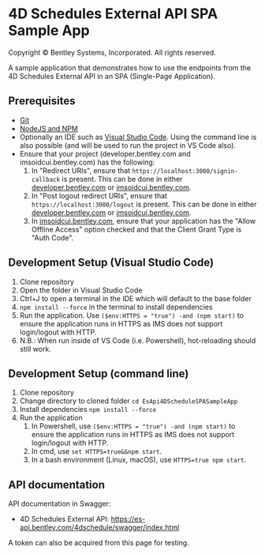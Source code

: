# 4D Schedules External API SPA Sample App

Copyright © Bentley Systems, Incorporated. All rights reserved.

A sample application that demonstrates how to use the endpoints from the 4D Schedules External API in an SPA (Single-Page Application).

## Prerequisites

* [Git](https://git.scm.com/)
* [NodeJS and NPM](https://nodejs.org/en/download)
* Optionally an IDE such as [Visual Studio Code](https://code.visualstudio.com/). Using the command line is also possible (and will be used to run the project in VS Code also).
* Ensure that your project (developer.bentley.com and imsoidcui.bentley.com) has the following:
    1. In "Redirect URIs", ensure that `https://localhost:3000/signin-callback` is present. This can be done in either [developer.bentley.com](https://developer.bentley.com) or [imsoidcui.bentley.com](https://imsoidcui.bentley.com).
    2. In "Post logout redirect URIs", ensure that `https://localhost:3000/logout` is present. This can be done in either [developer.bentley.com](https://developer.bentley.com) or [imsoidcui.bentley.com](https://imsoidcui.bentley.com).
    3. In [imsoidcui.bentley.com](https://imsoidcui.bentley.com), ensure that your application has the "Allow Offline Access" option checked and that the Client Grant Type is "Auth Code".

## Development Setup (Visual Studio Code)

1. Clone repository
2. Open the folder in Visual Studio Code
3. Ctrl+J to open a terminal in the IDE which will default to the base folder
4. `npm install --force` in the terminal to install dependencies
5. Run the application. Use `($env:HTTPS = "true") -and (npm start)` to ensure the application runs in HTTPS as IMS does not support login/logout with HTTP.
6. N.B.: When run inside of VS Code (i.e. Powershell), hot-reloading should still work.

## Development Setup (command line)

1. Clone repository
2. Change directory to cloned folder `cd EsApi4DScheduleSPASampleApp`
3. Install dependencies `npm install --force`
5. Run the application
    1. In Powershell, use `($env:HTTPS = "true") -and (npm start)` to ensure the application runs in HTTPS as IMS does not support login/logout with HTTP.
    2. In cmd, use `set HTTPS=true&&npm start`.
    3. In a bash environment (Linux, macOS), use `HTTPS=true npm start`.

## API documentation

API documentation in Swagger:
* 4D Schedules External API: https://es-api.bentley.com/4dschedule/swagger/index.html

A token can also be acquired from this page for testing.
